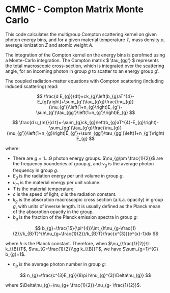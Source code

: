 # CMMC - Compton Matrix Monte Carlo

This code calculates the multigroup Compton scattering kernel on given photon energy bins, and for a given material temperature $T$, mass density $\rho$, average ionization $Z$ and atomic weight $A$.

The integration of the Compton kernel on the energy bins is perofmed using a Monte-Carlo integration.
The Compton matrix $ \tau_{gg'} $ represents the total macroscopic cross-section, which is integrated over the scattering angle, for an incoming photon in group $g$ to scatter to an energy group $g'$.

The coupled radiation-matter equations with Compton scattering (including induced scattering) read:

$$ \frac{d E_{g}}{dt}=ck_{g}\left(b_{g}aT^{4}-E_{g}\right)+\sum_{g'}\tau_{g'g}\frac{\nu_{g}}{\nu_{g'}}\left(1+n_{g}\right)E_{g'}-\sum_{g'}\tau_{gg'}\left(1+n_{g'}\right)E_{g} $$

$$ \frac{d u_{m}}{d t}=-\sum_{g}ck_{g}\left(b_{g}aT^{4}-E_{g}\right)-\sum_{gg'}\tau_{g'g}\frac{\nu_{g}}{\nu_{g'}}\left(1+n_{g}\right)E_{g'}+\sum_{gg'}\tau_{gg'}\left(1+n_{g'}\right)E_{g} $$

where:

* There are $g=1...G$ photon energy groups. $\nu_{g\pm \frac{1}{2}}$ are the frequency bounderies of group $g$, and $\nu_{g}$ is the average photon frequency in group $g$.
* $E_{g}$ is the radiation energy per unit volume in group $g$.
* $u_{m}$ is the material energy per unit volume.
* $T$ is the material temperature.
* $c$ is the speed of light, $a$ is the radiation constant.
* $k_{g}$ is the absorption macroscopic cross section (a.k.a. opacity) in group $g$, with units of inverse length. It is usually defined as the Planck mean of the absorption opacity in the group.
* $b_{g}$ is the fraction of the Planck emission spectra in group $g$:
  
$$ b_{g}=\frac{15}{\pi^{4}}\int_{h\nu_{g-\frac{1}{2}}/k_{B}T}^{h\nu_{g+\frac{1}{2}}/k_{B}T}\frac{x^{3}}{e^{x}-1}dx $$

 where $h$ is the Planck constant. Therefore, when $\nu_{\frac{1}{2}}\ll k_{{B}}T$, $\nu_{G+\frac{1}{2}}\gg k_{{B}}T$, we have $\sum_{g=1}^{G} b_{g}=1$.


* $n_{g}$ is the average photon number in group $g$:
  
$$ n_{g}=\frac{c^{3}E_{g}}{8\pi h\nu_{g}^{3}\Delta\nu_{g}} $$

  where $\Delta\nu_{g}=\nu_{g+ \frac{1}{2}}-\nu_{g- \frac{1}{2}}$.

